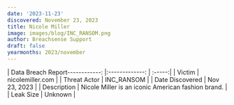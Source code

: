 ```yaml
---
date: '2023-11-23'
discovered: November 23, 2023
title: Nicole Miller
image: images/blog/INC_RANSOM.png
author: Breachsense Support
draft: false
yearmonths: 2023/november
---
```


| Data Breach Report------------:     |:-------------:    | :-----:|
| Victim      | nicolemiller.com      | 
| Threat Actor      | INC_RANSOM      | 
| Date Discovered      | Nov 23, 2023      | 
| Description      | Nicole Miller is an iconic American fashion brand.      | 
| Leak Size      | Unknown      | 

